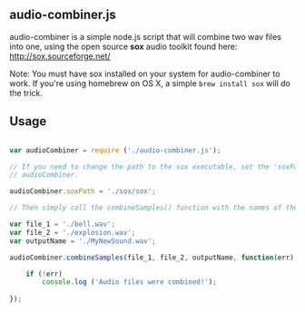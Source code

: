 audio-combiner.js
-----------------

audio-combiner is a simple node.js script that will combine two wav files into one, using the open source **sox** audio toolkit found here: <http://sox.sourceforge.net/>

Note: You must have sox installed on your system for audio-combiner to work. If you're using homebrew on OS X, a simple `brew install sox` will do the trick.

Usage
-----

```javascript

var audioCombiner = require ('./audio-combiner.js');

// If you need to change the path to the sox executable, set the 'soxPath' property on
// audioCombiner.

audioCombiner.soxPath = './sox/sox';

// Then simply call the combineSamples() function with the names of the files, and a callback.

var file_1 = './bell.wav';
var file_2 = './explosion.wav';
var outputName = './MyNewSound.wav';

audioCombiner.combineSamples(file_1, file_2, outputName, function(err) {

    if (!err)
        console.log ('Audio files were combined!');
	
});

```
